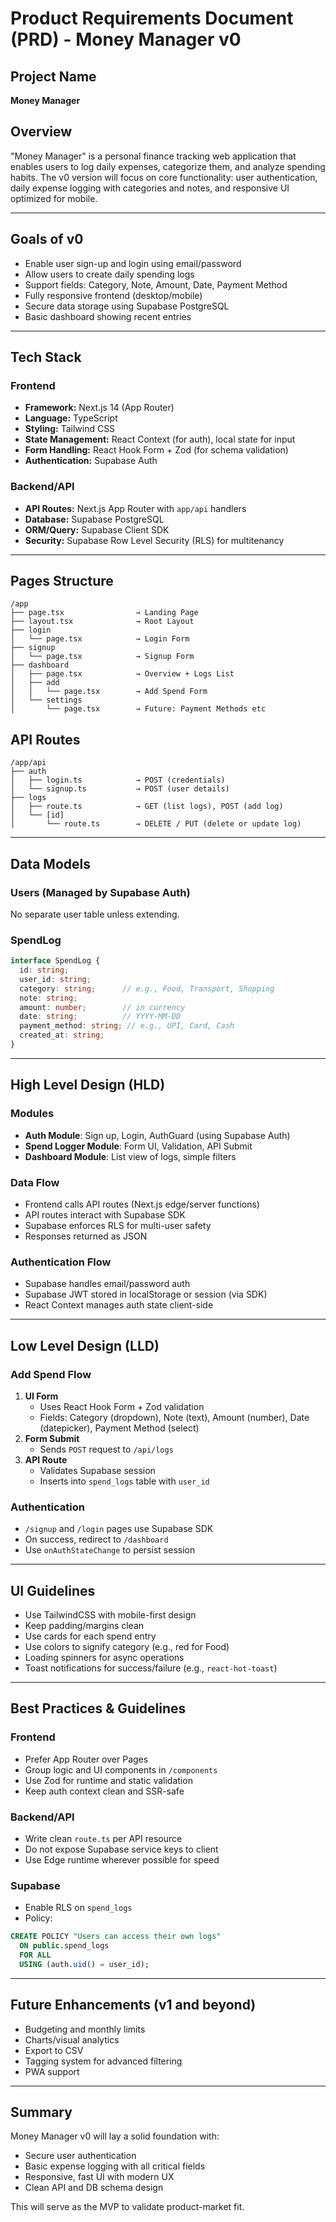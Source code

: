# Product Requirements Document (PRD) - Money Manager v0

## Project Name

**Money Manager**

## Overview

"Money Manager" is a personal finance tracking web application that enables users to log daily expenses, categorize them, and analyze spending habits. The v0 version will focus on core functionality: user authentication, daily expense logging with categories and notes, and responsive UI optimized for mobile.

---

## Goals of v0

- Enable user sign-up and login using email/password
- Allow users to create daily spending logs
- Support fields: Category, Note, Amount, Date, Payment Method
- Fully responsive frontend (desktop/mobile)
- Secure data storage using Supabase PostgreSQL
- Basic dashboard showing recent entries

---

## Tech Stack

### Frontend

- **Framework:** Next.js 14 (App Router)
- **Language:** TypeScript
- **Styling:** Tailwind CSS
- **State Management:** React Context (for auth), local state for input
- **Form Handling:** React Hook Form + Zod (for schema validation)
- **Authentication:** Supabase Auth

### Backend/API

- **API Routes:** Next.js App Router with `app/api` handlers
- **Database:** Supabase PostgreSQL
- **ORM/Query:** Supabase Client SDK
- **Security:** Supabase Row Level Security (RLS) for multitenancy

---

## Pages Structure

```
/app
├── page.tsx                → Landing Page
├── layout.tsx              → Root Layout
├── login
│   └── page.tsx            → Login Form
├── signup
│   └── page.tsx            → Signup Form
├── dashboard
│   ├── page.tsx            → Overview + Logs List
│   ├── add
│   │   └── page.tsx        → Add Spend Form
│   └── settings
│       └── page.tsx        → Future: Payment Methods etc
```

## API Routes

```
/app/api
├── auth
│   ├── login.ts            → POST (credentials)
│   └── signup.ts           → POST (user details)
├── logs
│   ├── route.ts            → GET (list logs), POST (add log)
│   └── [id]
│       └── route.ts        → DELETE / PUT (delete or update log)
```

---

## Data Models

### Users (Managed by Supabase Auth)

No separate user table unless extending.

### SpendLog

```ts
interface SpendLog {
  id: string;
  user_id: string;
  category: string;      // e.g., Food, Transport, Shopping
  note: string;
  amount: number;        // in currency
  date: string;          // YYYY-MM-DD
  payment_method: string; // e.g., UPI, Card, Cash
  created_at: string;
}
```

---

## High Level Design (HLD)

### Modules

- **Auth Module**: Sign up, Login, AuthGuard (using Supabase Auth)
- **Spend Logger Module**: Form UI, Validation, API Submit
- **Dashboard Module**: List view of logs, simple filters

### Data Flow

- Frontend calls API routes (Next.js edge/server functions)
- API routes interact with Supabase SDK
- Supabase enforces RLS for multi-user safety
- Responses returned as JSON

### Authentication Flow

- Supabase handles email/password auth
- Supabase JWT stored in localStorage or session (via SDK)
- React Context manages auth state client-side

---

## Low Level Design (LLD)

### Add Spend Flow

1. **UI Form**
   - Uses React Hook Form + Zod validation
   - Fields: Category (dropdown), Note (text), Amount (number), Date (datepicker), Payment Method (select)
2. **Form Submit**
   - Sends `POST` request to `/api/logs`
3. **API Route**
   - Validates Supabase session
   - Inserts into `spend_logs` table with `user_id`

### Authentication

- `/signup` and `/login` pages use Supabase SDK
- On success, redirect to `/dashboard`
- Use `onAuthStateChange` to persist session

---

## UI Guidelines

- Use TailwindCSS with mobile-first design
- Keep padding/margins clean
- Use cards for each spend entry
- Use colors to signify category (e.g., red for Food)
- Loading spinners for async operations
- Toast notifications for success/failure (e.g., `react-hot-toast`)

---

## Best Practices & Guidelines

### Frontend

- Prefer App Router over Pages
- Group logic and UI components in `/components`
- Use Zod for runtime and static validation
- Keep auth context clean and SSR-safe

### Backend/API

- Write clean `route.ts` per API resource
- Do not expose Supabase service keys to client
- Use Edge runtime wherever possible for speed

### Supabase

- Enable RLS on `spend_logs`
- Policy:

```sql
CREATE POLICY "Users can access their own logs"
  ON public.spend_logs
  FOR ALL
  USING (auth.uid() = user_id);
```

---

## Future Enhancements (v1 and beyond)

- Budgeting and monthly limits
- Charts/visual analytics
- Export to CSV
- Tagging system for advanced filtering
- PWA support

---

## Summary

Money Manager v0 will lay a solid foundation with:

- Secure user authentication
- Basic expense logging with all critical fields
- Responsive, fast UI with modern UX
- Clean API and DB schema design

This will serve as the MVP to validate product-market fit.

